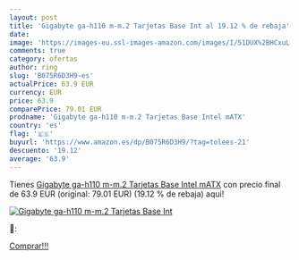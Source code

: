 ```yaml
---
layout: post
title: 'Gigabyte ga-h110 m-m.2 Tarjetas Base Int al 19.12 % de rebaja'
date: 
image: 'https://images-eu.ssl-images-amazon.com/images/I/51DUX%2BHCxuL._SL200_.jpg'
comments: true
category: ofertas
author: ring
slug: 'B075R6D3H9-es'
actualPrice: 63.9 EUR
currency: EUR
price: 63.9
comparePrice: 79.01 EUR
prodname: 'Gigabyte ga-h110 m-m.2 Tarjetas Base Intel mATX'
country: 'es'
flag: '🇪🇸'
buyurl: 'https://www.amazon.es/dp/B075R6D3H9/?tag=tolees-21'
descuento: '19.12'
average: '63.9'
---
```


Tienes [Gigabyte ga-h110 m-m.2 Tarjetas Base Intel mATX](https://www.amazon.es/dp/B075R6D3H9/?tag=tolees-21) con precio final de  63.9 EUR (original: 79.01 EUR) (19.12 %  de rebaja) aqui!

[![Gigabyte ga-h110 m-m.2 Tarjetas Base Int](https://images-eu.ssl-images-amazon.com/images/I/51DUX%2BHCxuL._SL200_.jpg)](https://www.amazon.es/dp/B075R6D3H9/?tag=tolees-21)

🔎:


[Comprar!!!](https://www.amazon.es/dp/B075R6D3H9/?tag=tolees-21)
